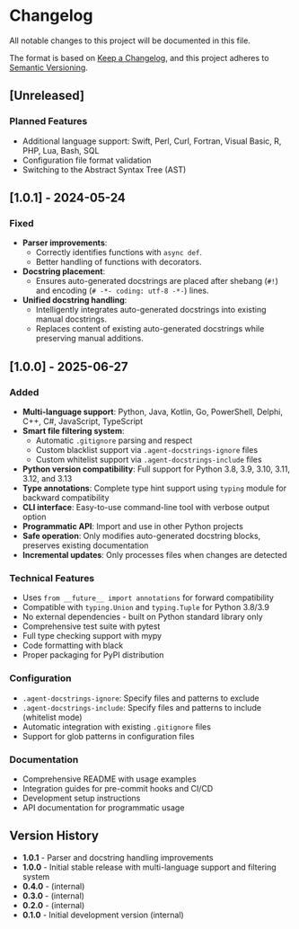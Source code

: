 # Changelog

All notable changes to this project will be documented in this file.

The format is based on [Keep a Changelog](https://keepachangelog.com/en/1.0.0/),
and this project adheres to [Semantic Versioning](https://semver.org/spec/v2.0.0.html).

## [Unreleased]

### Planned Features

-   Additional language support: Swift, Perl, Curl, Fortran, Visual Basic, R, PHP, Lua, Bash, SQL
-   Configuration file format validation
-   Switching to the Abstract Syntax Tree (AST)

## [1.0.1] - 2024-05-24

### Fixed

-   **Parser improvements**:
    -   Correctly identifies functions with `async def`.
    -   Better handling of functions with decorators.
-   **Docstring placement**:
    -   Ensures auto-generated docstrings are placed after shebang (`#!`) and encoding (`# -*- coding: utf-8 -*-`) lines.
-   **Unified docstring handling**:
    -   Intelligently integrates auto-generated docstrings into existing manual docstrings.
    -   Replaces content of existing auto-generated docstrings while preserving manual additions.

## [1.0.0] - 2025-06-27

### Added

-   **Multi-language support**: Python, Java, Kotlin, Go, PowerShell, Delphi, C++, C#, JavaScript, TypeScript
-   **Smart file filtering system**:
    -   Automatic `.gitignore` parsing and respect
    -   Custom blacklist support via `.agent-docstrings-ignore` files
    -   Custom whitelist support via `.agent-docstrings-include` files
-   **Python version compatibility**: Full support for Python 3.8, 3.9, 3.10, 3.11, 3.12, and 3.13
-   **Type annotations**: Complete type hint support using `typing` module for backward compatibility
-   **CLI interface**: Easy-to-use command-line tool with verbose output option
-   **Programmatic API**: Import and use in other Python projects
-   **Safe operation**: Only modifies auto-generated docstring blocks, preserves existing documentation
-   **Incremental updates**: Only processes files when changes are detected

### Technical Features

-   Uses `from __future__ import annotations` for forward compatibility
-   Compatible with `typing.Union` and `typing.Tuple` for Python 3.8/3.9
-   No external dependencies - built on Python standard library only
-   Comprehensive test suite with pytest
-   Full type checking support with mypy
-   Code formatting with black
-   Proper packaging for PyPI distribution

### Configuration

-   `.agent-docstrings-ignore`: Specify files and patterns to exclude
-   `.agent-docstrings-include`: Specify files and patterns to include (whitelist mode)
-   Automatic integration with existing `.gitignore` files
-   Support for glob patterns in configuration files

### Documentation

-   Comprehensive README with usage examples
-   Integration guides for pre-commit hooks and CI/CD
-   Development setup instructions
-   API documentation for programmatic usage

## Version History

-   **1.0.1** - Parser and docstring handling improvements
-   **1.0.0** - Initial stable release with multi-language support and filtering system
-   **0.4.0** - (internal)
-   **0.3.0** - (internal)
-   **0.2.0** - (internal)
-   **0.1.0** - Initial development version (internal)
